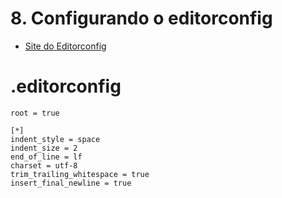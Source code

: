 # 8. Configurando o editorconfig
- [Site do Editorconfig](http://editorconfig.org/)

# .editorconfig
```
root = true

[*]
indent_style = space
indent_size = 2
end_of_line = lf
charset = utf-8
trim_trailing_whitespace = true
insert_final_newline = true

```
